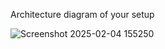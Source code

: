 
Architecture diagram of your setup

![Screenshot 2025-02-04 155250](https://github.com/user-attachments/assets/937dca84-e50f-4243-9d7f-08e1fbdda40e)
